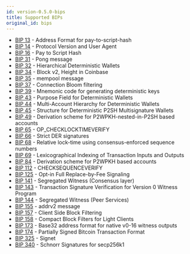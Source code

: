 ```yaml
---
id: version-0.5.0-bips
title: Supported BIPs
original_id: bips
---
```


- [BIP 13](https://github.com/bitcoin/bips/blob/master/bip-0013.mediawiki) - Address Format for pay-to-script-hash
- [BIP 14](https://github.com/bitcoin/bips/blob/master/bip-0014.mediawiki) - Protocol Version and User Agent
- [BIP 16](https://github.com/bitcoin/bips/blob/master/bip-0016.mediawiki) -  Pay to Script Hash
- [BIP 31](https://github.com/bitcoin/bips/blob/master/bip-0031.mediawiki) -  Pong message
- [BIP 32](https://github.com/bitcoin/bips/blob/master/bip-0032.mediawiki) -  Hierarchical Deterministic Wallets
- [BIP 34](https://github.com/bitcoin/bips/blob/master/bip-0034.mediawiki) -  Block v2, Height in Coinbase
- [BIP 35](https://github.com/bitcoin/bips/blob/master/bip-0035.mediawiki) -  mempool message
- [BIP 37](https://github.com/bitcoin/bips/blob/master/bip-0037.mediawiki) -  Connection Bloom filtering
- [BIP 39](https://github.com/bitcoin/bips/blob/master/bip-0039.mediawiki) -  Mnemonic code for generating deterministic keys
- [BIP 43](https://github.com/bitcoin/bips/blob/master/bip-0043.mediawiki) -  Purpose Field for Deterministic Wallets
- [BIP 44](https://github.com/bitcoin/bips/blob/master/bip-0044.mediawiki) -  Multi-Account Hierarchy for Deterministic Wallets
- [BIP 45](https://github.com/bitcoin/bips/blob/master/bip-0045.mediawiki) -  Structure for Deterministic P2SH Multisignature Wallets
- [BIP 49](https://github.com/bitcoin/bips/blob/master/bip-0049.mediawiki) -  Derivation scheme for P2WPKH-nested-in-P2SH based accounts
- [BIP 65](https://github.com/bitcoin/bips/blob/master/bip-0065.mediawiki) - OP_CHECKLOCKTIMEVERIFY
- [BIP 66](https://github.com/bitcoin/bips/blob/master/bip-0066.mediawiki) -  Strict DER signatures
- [BIP 68](https://github.com/bitcoin/bips/blob/master/bip-0068.mediawiki) -  Relative lock-time using consensus-enforced sequence numbers
- [BIP 69](https://github.com/bitcoin/bips/blob/master/bip-0069.mediawiki) -  Lexicographical Indexing of Transaction Inputs and Outputs
- [BIP 84](https://github.com/bitcoin/bips/blob/master/bip-0084.mediawiki) -  Derivation scheme for P2WPKH based accounts
- [BIP 112](https://github.com/bitcoin/bips/blob/master/bip-0112.mediawiki) - CHECKSEQUENCEVERIFY
- [BIP 125](https://github.com/bitcoin/bips/blob/master/bip-0125.mediawiki) -  Opt-in Full Replace-by-Fee Signaling
- [BIP 141](https://github.com/bitcoin/bips/blob/master/bip-0141.mediawiki) -  Segregated Witness (Consensus layer)
- [BIP 143](https://github.com/bitcoin/bips/blob/master/bip-0143.mediawiki) -  Transaction Signature Verification for Version 0 Witness Program
- [BIP 144](https://github.com/bitcoin/bips/blob/master/bip-0144.mediawiki) -  Segregated Witness (Peer Services)
- [BIP 155](https://github.com/bitcoin/bips/blob/master/bip-0155.mediawiki) -  addrv2 message
- [BIP 157](https://github.com/bitcoin/bips/blob/master/bip-0157.mediawiki) -  Client Side Block Filtering
- [BIP 158](https://github.com/bitcoin/bips/blob/master/bip-0158.mediawiki) -  Compact Block Filters for Light Clients
- [BIP 173](https://github.com/bitcoin/bips/blob/master/bip-0173.mediawiki) -  Base32 address format for native v0-16 witness outputs
- [BIP 174](https://github.com/bitcoin/bips/blob/master/bip-0174.mediawiki) -  Partially Signed Bitcoin Transaction Format
- [BIP 325](https://github.com/bitcoin/bips/blob/master/bip-0325.mediawiki) - Signet
- [BIP 340](https://github.com/bitcoin/bips/blob/master/bip-0340.mediawiki) -  Schnorr Signatures for secp256k1 

